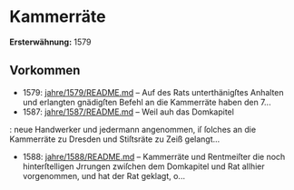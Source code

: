 # Kammerräte

**Ersterwähnung:** 1579

## Vorkommen
- 1579: [jahre/1579/README.md](../jahre/1579/README.md) – Auf des Rats unterthänigſtes Anhalten und erlangten
gnädigſten Befehl an die Kammerräte haben den 7...
- 1587: [jahre/1587/README.md](../jahre/1587/README.md) – Weil auh das Domkapitel

: neue Handwerker und jedermann angenommen, iſ ſolches
an die Kammerräte zu Dresden und Stiſtsräte zu Zeiß
gelangt...
- 1588: [jahre/1588/README.md](../jahre/1588/README.md) – Kammerräte und
Rentmeiſter die noch hinterſtelligen Jrrungen zwiſchen dem
Domkapitel und Rat allhier vorgenommen, und hat der
Rat geklagt, o...
